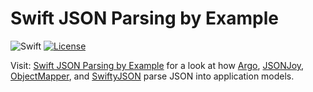 # Swift JSON Parsing by Example

![Swift](https://img.shields.io/badge/language-swift-orange.svg)
[![License](https://img.shields.io/badge/license-MIT-lightgrey.svg)](https://raw.githubusercontent.com/hkellaway/swift-json-comparison/master/LICENSE)

Visit: [Swift JSON Parsing by Example](http://harlankellaway.com/blog/2015/07/05/swift-json-parsing-by-example/) for  a look at how [Argo](http://harlankellaway.com/blog/2015/07/05/swift-json-parsing-by-example/#argo), [JSONJoy](http://harlankellaway.com/blog/2015/07/05/swift-json-parsing-by-example/#jsonjoy), [ObjectMapper](http://harlankellaway.com/blog/2015/07/05/swift-json-parsing-by-example/#objectmpapper), and [SwiftyJSON](http://harlankellaway.com/blog/2015/07/05/swift-json-parsing-by-example/#swiftyjson) parse JSON into application models.
